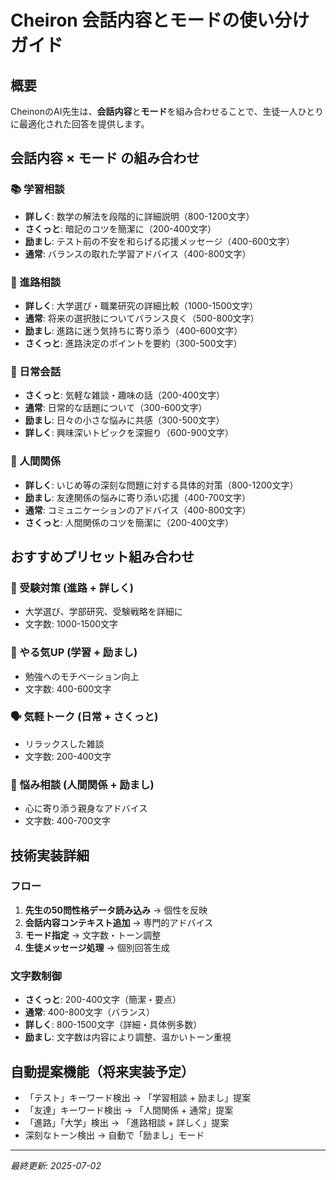 # Cheiron 会話内容とモードの使い分けガイド

## 概要
CheinonのAI先生は、**会話内容**と**モード**を組み合わせることで、生徒一人ひとりに最適化された回答を提供します。

## 会話内容 × モード の組み合わせ

### 📚 学習相談
- **詳しく**: 数学の解法を段階的に詳細説明（800-1200文字）
- **さくっと**: 暗記のコツを簡潔に（200-400文字）
- **励まし**: テスト前の不安を和らげる応援メッセージ（400-600文字）
- **通常**: バランスの取れた学習アドバイス（400-800文字）

### 🎯 進路相談
- **詳しく**: 大学選び・職業研究の詳細比較（1000-1500文字）
- **通常**: 将来の選択肢についてバランス良く（500-800文字）
- **励まし**: 進路に迷う気持ちに寄り添う（400-600文字）
- **さくっと**: 進路決定のポイントを要約（300-500文字）

### 💬 日常会話
- **さくっと**: 気軽な雑談・趣味の話（200-400文字）
- **通常**: 日常的な話題について（300-600文字）
- **励まし**: 日々の小さな悩みに共感（300-500文字）
- **詳しく**: 興味深いトピックを深掘り（600-900文字）

### 👥 人間関係
- **詳しく**: いじめ等の深刻な問題に対する具体的対策（800-1200文字）
- **励まし**: 友達関係の悩みに寄り添い応援（400-700文字）
- **通常**: コミュニケーションのアドバイス（400-800文字）
- **さくっと**: 人間関係のコツを簡潔に（200-400文字）

## おすすめプリセット組み合わせ

### 🎯 受験対策 (進路 + 詳しく)
- 大学選び、学部研究、受験戦略を詳細に
- 文字数: 1000-1500文字

### 💪 やる気UP (学習 + 励まし)  
- 勉強へのモチベーション向上
- 文字数: 400-600文字

### 🗣️ 気軽トーク (日常 + さくっと)
- リラックスした雑談
- 文字数: 200-400文字

### 💝 悩み相談 (人間関係 + 励まし)
- 心に寄り添う親身なアドバイス
- 文字数: 400-700文字

## 技術実装詳細

### フロー
1. **先生の50問性格データ読み込み** → 個性を反映
2. **会話内容コンテキスト追加** → 専門的アドバイス
3. **モード指定** → 文字数・トーン調整
4. **生徒メッセージ処理** → 個別回答生成

### 文字数制御
- **さくっと**: 200-400文字（簡潔・要点）
- **通常**: 400-800文字（バランス）
- **詳しく**: 800-1500文字（詳細・具体例多数）
- **励まし**: 文字数は内容により調整、温かいトーン重視

## 自動提案機能（将来実装予定）
- 「テスト」キーワード検出 → 「学習相談 + 励まし」提案
- 「友達」キーワード検出 → 「人間関係 + 通常」提案
- 「進路」「大学」検出 → 「進路相談 + 詳しく」提案
- 深刻なトーン検出 → 自動で「励まし」モード

---
*最終更新: 2025-07-02*